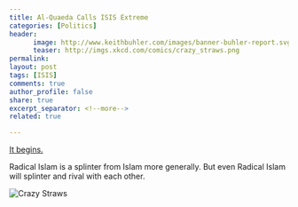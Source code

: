 ```yaml
---
title: Al-Quaeda Calls ISIS Extreme
categories: [Politics]
header:
      image: http://www.keithbuhler.com/images/banner-buhler-report.svg
      teaser: http://imgs.xkcd.com/comics/crazy_straws.png
permalink: 
layout: post
tags: [ISIS]
comments: true
author_profile: false
share: true
excerpt_separator: <!--more-->
related: true

---
```


[It begins.](http://www.independent.co.uk/news/world/middle-east/al-qaeda-leader-ayman-al-zawahiri-isis-madness-lies-extremism-islamic-state-terrorist-groups-compete-a7526271.html)

Radical Islam is a splinter from Islam more generally. But even Radical Islam will splinter and rival with each other. 

![Crazy Straws](http://imgs.xkcd.com/comics/crazy_straws.png)